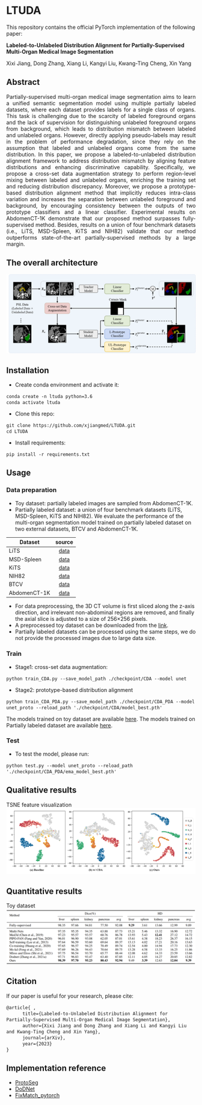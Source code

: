 # LTUDA

This repository contains the official PyTorch implementation of the following paper:

**Labeled-to-Unlabeled Distribution Alignment for Partially-Supervised Multi-Organ Medical Image Segmentation**

Xixi Jiang, Dong Zhang, Xiang Li, Kangyi Liu, Kwang-Ting Cheng, Xin Yang

## Abstract
<p align="justify">
Partially-supervised multi-organ medical image segmentation aims to learn a unified semantic segmentation model using multiple partially labeled datasets, where each dataset provides labels for a single class of organs. This task is challenging due to the scarcity of labeled foreground organs and the lack of supervision for distinguishing unlabeled foreground organs from background, which leads to distribution mismatch between labeled and unlabeled organs. However, directly applying pseudo-labels may result in the problem of performance degradation, since they rely on the assumption that labeled and unlabeled organs come from the same distribution. In this paper, we propose a labeled-to-unlabeled distribution alignment framework to address distribution mismatch by aligning feature distributions and enhancing discriminative capability. Specifically, we propose a cross-set data augmentation strategy to perform region-level mixing between labeled and unlabeled organs, enriching the training set and reducing distribution discrepancy. Moreover, we propose a prototype-based distribution alignment method that implicitly reduces intra-class variation and increases the separation between unlabeled foreground and background, by encouraging consistency between the outputs of two prototype classifiers and a linear classifier. Experimental results on AbdomenCT-1K demonstrate that our proposed method surpasses fully-supervised method. Besides, results on a union of four benchmark datasets (i.e., LiTS, MSD-Spleen, KiTS and NIH82) validate that our method outperforms state-of-the-art partially-supervised methods by a large margin.

## The overall architecture
![image](https://github.com/xjiangmed/LTUDA/blob/main/imgs/framework.png)

## Installation

- Create conda environment and activate it:
```
conda create -n ltuda python=3.6
conda activate ltuda
```
- Clone this repo:
```
git clone https://github.com/xjiangmed/LTUDA.git
cd LTUDA
```
- Install requirements:
```
pip install -r requirements.txt
```

## Usage
### Data preparation
- Toy dataset: partially labeled images are sampled from AbdomenCT-1K.
- Partially labeled dataset: a union of four benchmark datasets (LiTS, MSD-Spleen, KiTS and NIH82).
We evaluate the performance of the multi-organ segmentation model trained on partially labeled dataset on two external datasets, BTCV and AbdomenCT-1K.

Dataset | source
--- | :---:
LiTS | [data](https://competitions.codalab.org/competitions/17094)
MSD-Spleen | [data](http://medicaldecathlon.com/)
KiTS | [data](https://kits19.grand-challenge.org/data/)
NIH82 | [data](https://wiki.cancerimagingarchive.net/display/Public/Pancreas-CT)
BTCV  | [data](https://www.synapse.org/#!Synapse:syn3193805/wiki/217753)
AbdomenCT-1K | [data](https://zenodo.org/record/7860267#.ZFEMBnZBy3A)
- For data preprocessing, the 3D CT volume is first sliced along the z-axis direction, and irrelevant non-abdominal regions are removed, and finally the axial slice is adjusted to a size of 256×256 pixels.
- A preprocessed toy dataset can be downloaded from the [link](https://drive.google.com/file/d/1d9Y6zJoYXG8Anzug3oeERYLK-4mu69XN/view?usp=sharing). 
- Partially labeled datasets can be processed using the same steps, we do not provide the processed images due to large data size. 

### Train 
- Stage1: cross-set data augmentation:
```
python train_CDA.py --save_model_path ./checkpoint/CDA --model unet 
```
- Stage2: prototype-based distribution alignment
```
python train_CDA_PDA.py --save_model_path ./checkpoint/CDA_PDA --model unet_proto --reload_path './checkpoint/CDA/model_best.pth' 
```
The models trained on toy dataset are available [here](https://drive.google.com/drive/folders/18kOTBn-VOrO8D28ePdMbUaV1nFJfW6C5?usp=sharing).
The models trained on Partially labeled dataset are available [here]().

### Test
- To test the model, please run:
```
python test.py --model unet_proto --reload_path './checkpoint/CDA_PDA/ema_model_best.pth'
```

## Qualitative results
TSNE feature visualization
![image](https://github.com/xjiangmed/LTUDA/blob/main/imgs/tsne.png)
## Quantitative results
Toy dataset
![image](https://github.com/xjiangmed/LTUDA/blob/main/imgs/toy_results.jpg)

## Citation
If our paper is useful for your research, please cite:
```
@article{ ,
      title={Labeled-to-Unlabeled Distribution Alignment for Partially-Supervised Multi-Organ Medical Image Segmentation}, 
      author={Xixi Jiang and Dong Zhang and Xiang Li and Kangyi Liu and Kwang-Ting Cheng and Xin Yang},
      journal={arXiv},
      year={2023}
}
```

## Implementation reference
- [ProtoSeg](https://github.com/tfzhou/ProtoSeg)
- [DoDNet](https://github.com/jianpengz/DoDNet)
- [FixMatch_pytorch](https://github.com/valencebond/FixMatch_pytorch)
